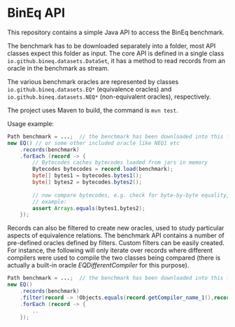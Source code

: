 # BinEq API

This repository contains a simple Java API to access the BinEq benchmark.

The benchmark has to be downloaded separately into a folder, most API classes 
expect this folder as input. The core API is defined in a single class `io.github.bineq.datasets.DataSet`, it has
a method to read records from an oracle in the benchmark as stream. 

The various benchmark oracles are represented by classes `io.github.bineq.datasets.EQ*` (equivalence oracles) and `io.github.bineq.datasets.NEQ*` (non-equivalent oracles), respectively.

The project uses Maven to build, the command is `mvn test`. 

Usage example:

```java
Path benchmark = ...;  // the benchmark has been downloaded into this folder
new EQ() // or some other included oracle like NEQ1 etc
    .records(benchmark)
    .forEach (record -> {
        // Bytecodes caches bytecodes loaded from jars in memory
        Bytecodes bytecodes = record.load(benchmark);
        byte[] bytes1 = bytecodes.bytes1();
        byte[] bytes2 = bytecodes.bytes2();
        
        // now compare bytecodes, e.g. check for byte-by-byte equality, whether certain hashes match, etc !
        // example:
        assert Arrays.equals(bytes1,bytes2);
    });
```

Records can also be filtered to create new oracles, used to study particular aspects of equivalence relations. 
The benchmark API contains a number of pre-defined oracles defined by filters. Custom filters can be easily created. For instance, the following
will only iterate over records where different compilers were used to compile the two classes being compared
(there is actually a built-in oracle _EQDifferentCompiler_ for this purpose).

```java
Path benchmark = ...;  // the benchmark has been downloaded into this folder
new EQ()
    .records(benchmark)
    .filter(record -> !Objects.equals(record.getCompiler_name_1(),record.getCompiler_name_2()))
    .forEach (record -> {
        ..
    });
````
